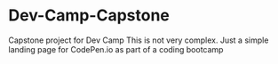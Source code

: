 # Dev-Camp-Capstone
Capstone project for Dev Camp
This is not very complex. Just a simple landing page for CodePen.io as part of a coding bootcamp
